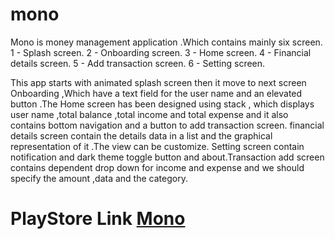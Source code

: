 # mono

Mono is money management application .Which contains mainly six screen.
1 - Splash screen.
2 - Onboarding screen.
3 - Home screen.
4 - Financial details screen.
5 - Add transaction screen.
6 - Setting screen.

   This app starts with animated splash screen then it move to next screen Onboarding ,Which have a text field for the user name and an elevated button .The Home screen has been designed using stack , which displays user name ,total balance ,total income and total expense and it also contains bottom navigation and a button to add transaction screen. financial details screen contain the details data in a list and the graphical representation of it .The view can be customize.
Setting screen contain notification and dark theme toggle button and about.Transaction add screen contains dependent drop down for income and expense  and we should  specify the amount ,data and the category.


# PlayStore Link  [Mono](https://play.google.com/store/apps/details?id=in.ror.mono)
